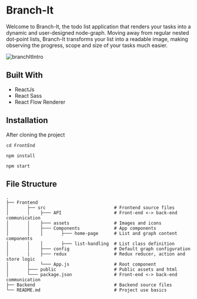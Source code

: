 # Branch-It

Welcome to Branch-It, the todo list application that renders your tasks into a dynamic and user-designed node-graph. Moving away from regular nested dot-point lists, Branch-It transforms your list into a readable image, making observing the progress, scope and size of your tasks much easier.

![branchItIntro](./Frontend/public/readmeImage.png)

## Built With

- ReactJs
- React Sass
- React Flow Renderer

## Installation

After cloning the project

```
cd FrontEnd

npm install

npm start

```

## File Structure

    .
    ├── Frontend
    │       ├── src                          # Frontend source files
    │       │    ├─── API                    # Front-end <-> back-end communication
    │       │    ├─── assets                 # Images and icons
    │       │    ├─── Components             # App components
    │       │    │       ├─── home-page      # List and graph content components
    │       │    │       ├─── list-handling  # List class definition
    │       │    ├─── config                 # Default graph configuration
    │       |    ├─── redux                  # Redux reducer, action and store logic
    │       |    └─── App.js                 # Root component
    │       ├─── public                      # Public assets and html
    │       └─── package.json                # Front-end <-> back-end communication
    ├── Backend                              # Backend source files
    └── README.md                            # Project use basics
